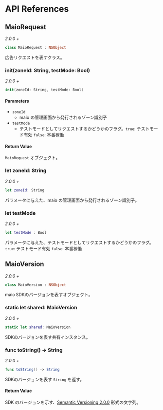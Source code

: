 # API References

## MaioRequest

_2.0.0 +_

```swift
class MaioRequest : NSObject
```

広告リクエストを表すクラス。

### init(zoneId: String, testMode: Bool)

_2.0.0 +_

```swift
init(zoneId: String, testMode: Bool)
```

#### Parameters

- `zoneId`
    - maio の管理画面から発行されるゾーン識別子
- `testMode`
    - テストモードとしてリクエストするかどうかのフラグ。`true`: テストモード有効 `false`: 本番稼働

#### Return Value

`MaioRequest` オブジェクト。


### let zoneId: String

_2.0.0 +_

```swift
let zoneId: String
```

パラメータに与えた、maio の管理画面から発行されるゾーン識別子。


### let testMode

_2.0.0 +_

```swift
let testMode : Bool
```

パラメータに与えた、テストモードとしてリクエストするかどうかのフラグ。
`true`: テストモード有効 `false`: 本番稼働


## MaioVersion

_2.0.0 +_

```swift
class MaioVersion : NSObject
```

maio SDKのバージョンを表すオブジェクト。


### static let shared: MaioVersion

_2.0.0 +_

```swift
static let shared: MaioVersion
```

SDKのバージョンを表す共有インスタンス。


### func toString() -> String

_2.0.0 +_

```swift
func toString() -> String
```

SDKのバージョンを表す `String` を返す。

#### Return Value

SDK のバージョンを示す、[Semantic Versioning 2.0.0](https://semver.org/lang/ja/) 形式の文字列。

